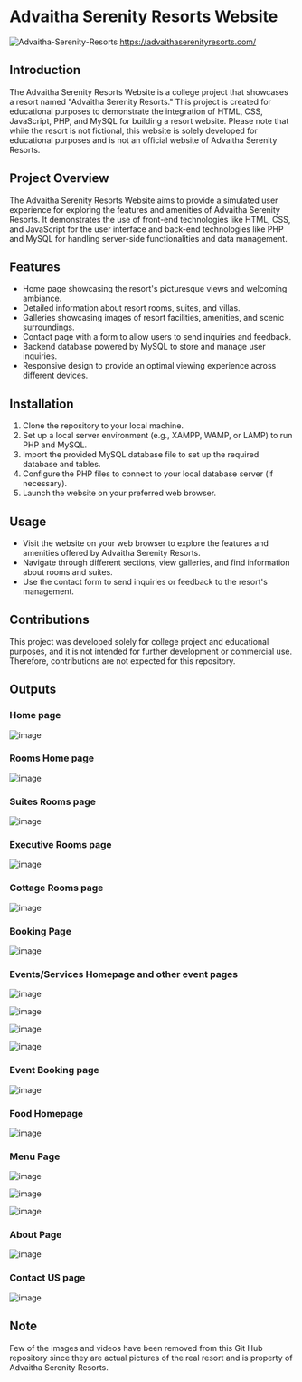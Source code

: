 # Advaitha Serenity Resorts Website

![Advaitha-Serenity-Resorts](https://github.com/sumukhsankarshana/Resort_Website/assets/115341766/cc4c68d0-0293-48a6-978b-1bc81a39aa27)
https://advaithaserenityresorts.com/

## Introduction

The Advaitha Serenity Resorts Website is a college project that showcases a resort named "Advaitha Serenity Resorts." This project is created for educational purposes to demonstrate the integration of HTML, CSS, JavaScript, PHP, and MySQL for building a resort website. Please note that while the resort is not fictional, this website is solely developed for educational purposes and is not an official website of Advaitha Serenity Resorts.

## Project Overview

The Advaitha Serenity Resorts Website aims to provide a simulated user experience for exploring the features and amenities of Advaitha Serenity Resorts. It demonstrates the use of front-end technologies like HTML, CSS, and JavaScript for the user interface and back-end technologies like PHP and MySQL for handling server-side functionalities and data management.

## Features

- Home page showcasing the resort's picturesque views and welcoming ambiance.
- Detailed information about resort rooms, suites, and villas.
- Galleries showcasing images of resort facilities, amenities, and scenic surroundings.
- Contact page with a form to allow users to send inquiries and feedback.
- Backend database powered by MySQL to store and manage user inquiries.
- Responsive design to provide an optimal viewing experience across different devices.

## Installation

1. Clone the repository to your local machine.
2. Set up a local server environment (e.g., XAMPP, WAMP, or LAMP) to run PHP and MySQL.
3. Import the provided MySQL database file to set up the required database and tables.
4. Configure the PHP files to connect to your local database server (if necessary).
5. Launch the website on your preferred web browser.

## Usage

- Visit the website on your web browser to explore the features and amenities offered by Advaitha Serenity Resorts.
- Navigate through different sections, view galleries, and find information about rooms and suites.
- Use the contact form to send inquiries or feedback to the resort's management.

## Contributions

This project was developed solely for college project and educational purposes, and it is not intended for further development or commercial use. Therefore, contributions are not expected for this repository.

## Outputs
### Home page
![image](https://github.com/sumukhsankarshana/Resort_Website/assets/115341766/dd6a0b1e-0270-4bfd-9c58-64564319b704)

### Rooms Home page
![image](https://github.com/sumukhsankarshana/Resort_Website/assets/115341766/006c1560-186c-4b80-86f6-b8a28d40b9e8)

### Suites Rooms page
![image](https://github.com/sumukhsankarshana/Resort_Website/assets/115341766/0902eb2f-e9b4-4805-afda-b97b6becbf3e)

### Executive Rooms page
![image](https://github.com/sumukhsankarshana/Resort_Website/assets/115341766/77725631-2cd3-4f29-8557-74ca27b613e4)

### Cottage Rooms page
![image](https://github.com/sumukhsankarshana/Resort_Website/assets/115341766/f47c1c44-a4c4-4654-84d4-c76db02c6693)

### Booking Page
![image](https://github.com/sumukhsankarshana/Resort_Website/assets/115341766/a6d62470-473b-40bd-a29e-460964de79ae)

### Events/Services Homepage and other event pages
![image](https://github.com/sumukhsankarshana/Resort_Website/assets/115341766/466f37c8-0cdc-4d88-a23d-475e4532fa66)

![image](https://github.com/sumukhsankarshana/Resort_Website/assets/115341766/919c7ccd-a7f6-4f1c-aa14-0883f7de9471)

![image](https://github.com/sumukhsankarshana/Resort_Website/assets/115341766/604bc1e0-a9b4-4c9d-a536-b3b6e53eeb44)

![image](https://github.com/sumukhsankarshana/Resort_Website/assets/115341766/2e7d7577-e0dd-42f4-9919-f05157c3e5b1)

### Event Booking page 
![image](https://github.com/sumukhsankarshana/Resort_Website/assets/115341766/3943615d-195d-4745-97ef-5d4763218e13)

### Food Homepage
![image](https://github.com/sumukhsankarshana/Resort_Website/assets/115341766/10d44845-2463-4e4b-a488-999019862d88)

### Menu Page
![image](https://github.com/sumukhsankarshana/Resort_Website/assets/115341766/5b235947-fed5-4df8-8f85-88306707f605)

![image](https://github.com/sumukhsankarshana/Resort_Website/assets/115341766/076f400b-ce09-47b3-acf1-d8d590162511)

![image](https://github.com/sumukhsankarshana/Resort_Website/assets/115341766/94412249-a84e-4924-8cc2-5bfa0efbb611)

### About Page
![image](https://github.com/sumukhsankarshana/Resort_Website/assets/115341766/9fb11023-acca-4039-b490-37d071826e27)

### Contact US page
![image](https://github.com/sumukhsankarshana/Resort_Website/assets/115341766/6b4edb18-d1b3-45aa-b83b-3760462f0757)


##  Note
Few of the images and videos have been removed from this Git Hub repository since they are actual pictures of the real resort and is property of Advaitha Serenity Resorts.






